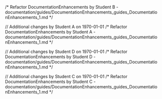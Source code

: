 /* Refactor DocumentationEnhancements by Student B - documentation/guides/DocumentationEnhancements_guides_DocumentationEnhancements_1.md */

// Additional changes by Student A on 1970-01-01
/* Refactor DocumentationEnhancements by Student A - documentation/guides/DocumentationEnhancements_guides_DocumentationEnhancements_1.md */

// Additional changes by Student D on 1970-01-01
/* Refactor DocumentationEnhancements by Student D - documentation/guides/DocumentationEnhancements_guides_DocumentationEnhancements_1.md */

// Additional changes by Student C on 1970-01-01
/* Refactor DocumentationEnhancements by Student C - documentation/guides/DocumentationEnhancements_guides_DocumentationEnhancements_1.md */

